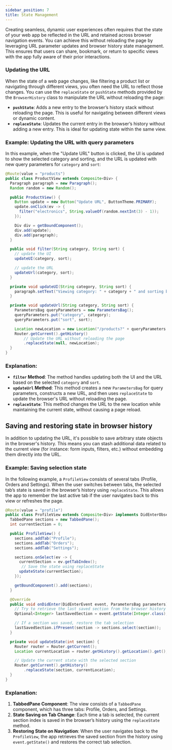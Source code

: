 ```yaml
---
sidebar_position: 7
title: State Management
---
```


Creating seamless, dynamic user experiences often requires that the state of your web app be reflected in the URL and retained across browser navigation events. You can achieve this without reloading the page by leveraging URL parameter updates and browser history state management. This ensures that users can share, bookmark, or return to specific views with the app fully aware of their prior interactions.

### Updating the URL

When the state of a web page changes, like filtering a product list or navigating through different views, you often need the URL to reflect those changes. You can use the `replaceState` or `pushState` methods provided by the `BrowserHistory` class to manipulate the URL without reloading the page:

- **`pushState`**: Adds a new entry to the browser’s history stack without reloading the page. This is useful for navigating between different views or dynamic content.
- **`replaceState`**: Updates the current entry in the browser’s history without adding a new entry. This is ideal for updating state within the same view.

### Example: Updating the URL with query parameters

In this example, when the "Update URL" button is clicked, the UI is updated to show the selected category and sorting, and the URL is updated with new query parameters for `category` and `sort`:

```java
@Route(value = "products")
public class ProductView extends Composite<Div> {
  Paragraph paragraph = new Paragraph();
  Random random = new Random();

  public ProductView() {
    Button update = new Button("Update URL", ButtonTheme.PRIMARY);
    update.onClick(ev -> {
      filter("electronics", String.valueOf(random.nextInt(3) - 1));
    });

    Div div = getBoundComponent();
    div.add(update);
    div.add(paragraph);
  }

  public void filter(String category, String sort) {
    // update the UI
    updateUI(category, sort);

    // update the URL
    updateUrl(category, sort);
  }

  private void updateUI(String category, String sort) {
    paragraph.setText("Viewing category: " + category + " and sorting by: " + sort);
  }

  private void updateUrl(String category, String sort) {
    ParametersBag queryParameters = new ParametersBag();
    queryParameters.put("category", category);
    queryParameters.put("sort", sort);

    Location newLocation = new Location("/products?" + queryParameters.getQueryString());
    Router.getCurrent().getHistory()
        // Update the URL without reloading the page
        .replaceState(null, newLocation);
  }
}
```

### Explanation:

- **`filter` Method**: The method handles updating both the UI and the URL based on the selected `category` and `sort`.
- **`updateUrl` Method**: This method creates a new `ParametersBag` for query parameters, constructs a new URL, and then uses `replaceState` to update the browser's URL without reloading the page.
- **`replaceState`**: This method changes the URL to the new location while maintaining the current state, without causing a page reload.

## Saving and restoring state in browser history

In addition to updating the URL, it's possible to save arbitrary state objects in the browser's history. This means you can stash additional data related to the current view (for instance: form inputs, filters, etc.) without embedding them directly into the URL.

### Example: Saving selection state

In the following example, a `ProfileView` consists of several tabs (Profile, Orders and Settings). When the user switches between tabs, the selected tab’s state is saved in the browser’s history using `replaceState`. This allows the app to remember the last active tab if the user navigates back to this view or refreshes the page.

```java
@Route(value = "profile")
public class ProfileView extends Composite<Div> implements DidEnterObserver {
  TabbedPane sections = new TabbedPane();
  int currentSection = 0;

  public ProfileView() {
    sections.addTab("Profile");
    sections.addTab("Orders");
    sections.addTab("Settings");

    sections.onSelect(ev -> {
      currentSection = ev.getTabIndex();
       // Save the state using replaceState
      updateState(currentSection);
    });

    getBoundComponent().add(sections);
  }

  @Override
  public void onDidEnter(DidEnterEvent event, ParametersBag parameters) {
    // Try to retrieve the last saved section from the browser history state
    Optional<Integer> lastSavedSection = event.getState(Integer.class);

    // If a section was saved, restore the tab selection
    lastSavedSection.ifPresent(section -> sections.select(section));
  }

  private void updateState(int section) {
    Router router = Router.getCurrent();
    Location currentLocation = router.getHistory().getLocation().get();

    // Update the current state with the selected section
    Router.getCurrent().getHistory()
        .replaceState(section, currentLocation);
  }
}
```

### Explanation:

1. **TabbedPane Component**: The view consists of a `TabbedPane` component, which has three tabs: Profile, Orders, and Settings.
2. **State Saving on Tab Change**: Each time a tab is selected, the current section index is saved in the browser’s history using the `replaceState` method.
3. **Restoring State on Navigation**: When the user navigates back to the `ProfileView`, the app retrieves the saved section from the history using `event.getState()` and restores the correct tab selection.
